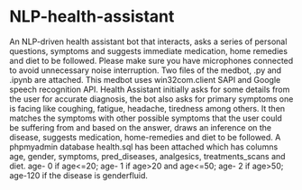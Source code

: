 # NLP-health-assistant
An NLP-driven health assistant bot that interacts, asks a series of personal questions, symptoms and suggests immediate medication, home remedies and diet to be followed.
Please make sure you have microphones connected to avoid unnecessary noise interruption.
Two files of the medbot, .py and .ipynb are attached.
This medbot uses win32com.client SAPI and Google speech recognition API.
Health Assistant initially asks for some details from the user for accurate diagnosis, the bot also asks for primary symptoms one is facing like coughing, fatigue, headache, tiredness among others. It then matches the symptoms with other possible symptoms that the user could be suffering from and based on the answer, draws an inference on the disease, suggests medication, home-remedies and diet to be followed.
A phpmyadmin database health.sql has been attached which has columns age, gender, symptoms, pred_diseases, analgesics, treatments_scans and diet.
age- 0 if age<=20;
age- 1 if age>20 and age<=50;
age- 2 if age>50;
age-120 if the disease is genderfluid.

